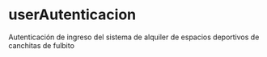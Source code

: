 # userAutenticacion
Autenticación de ingreso del sistema de alquiler de espacios deportivos de canchitas de fulbito
